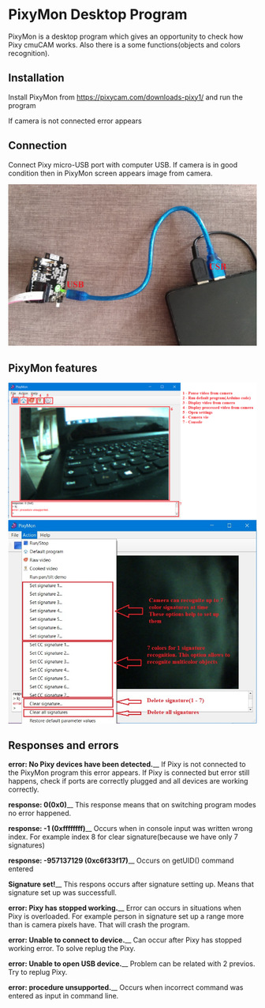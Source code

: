 # PixyMon Desktop Program

PixyMon is a desktop program which gives an opportunity to check how Pixy cmuCAM works. Also there is a some functions(objects and colors recognition).

## Installation

Install PixyMon from https://pixycam.com/downloads-pixy1/ and run the program

If camera is not connected error appears

## Connection
Connect Pixy micro-USB port with computer USB.
If camera is in good condition then in PixyMon screen appears image from camera.

![Screenshot](https://github.com/alshap/PixyRecognition/blob/master/images/con2.jpg)

## PixyMon features

![Screenshot](https://github.com/alshap/PixyRecognition/blob/master/images/guide1.jpg)
![Screenshot](https://github.com/alshap/PixyRecognition/blob/master/images/guide2.jpg)

## Responses and errors

**error: No Pixy devices have been detected.**__
If Pixy is not connected to the PixyMon program this error appears. If Pixy is connected but error still happens, check if ports are correctly plugged and all devices are working correctly.

**response: 0(0x0)**__
This response means that on switching program modes no error happened. 

**response: -1 (0xffffffff)**__
Occurs when in console input was written wrong index. For example index 8 for clear signature(because we have only 7 signatures)

**response: -957137129 (0xc6f33f17)**__
Occurs on getUID() command entered

**Signature set!**__
This respons occurs after signature setting up. Means that signature set up was successfull.

**error: Pixy has stopped working.**__
Error can occurs in situations when Pixy is overloaded. For example person in signature set up a range more than is camera pixels have.
That will crash the program.

**error: Unable to connect to device.**__
Can occur after Pixy has stopped working error. To solve replug the Pixy.

**error: Unable to open USB device.**__
Problem can be related with 2 previos. Try to replug Pixy.

**error: procedure unsupported.**__
Occurs when incorrect command was entered as input in command line.
